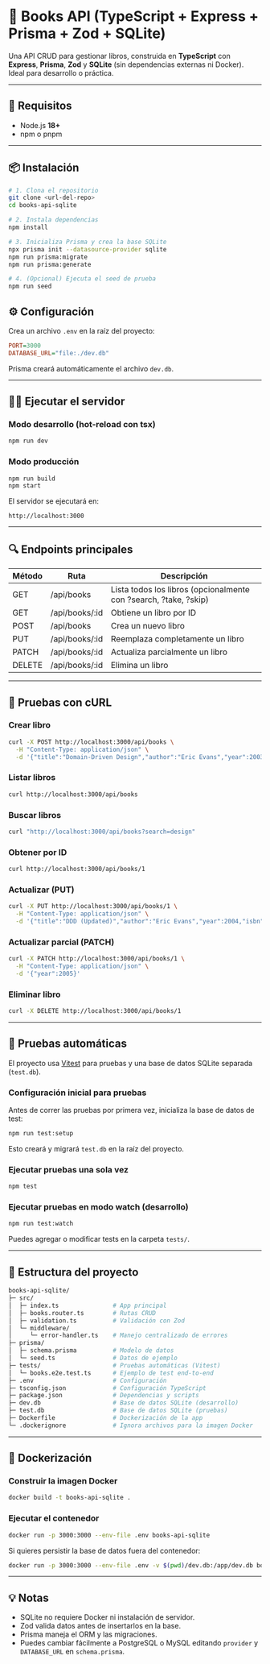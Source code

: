 # 📘 Books API (TypeScript + Express + Prisma + Zod + SQLite)

Una API CRUD para gestionar libros, construida en **TypeScript** con **Express**, **Prisma**, **Zod** y **SQLite** (sin dependencias externas ni Docker). Ideal para desarrollo o práctica.

---

## 🚀 Requisitos
- Node.js **18+**
- npm o pnpm

---

## 📦 Instalación

```bash
# 1. Clona el repositorio
git clone <url-del-repo>
cd books-api-sqlite

# 2. Instala dependencias
npm install

# 3. Inicializa Prisma y crea la base SQLite
npx prisma init --datasource-provider sqlite
npm run prisma:migrate
npm run prisma:generate

# 4. (Opcional) Ejecuta el seed de prueba
npm run seed
```

## ⚙️ Configuración
Crea un archivo `.env` en la raíz del proyecto:

```ini
PORT=3000
DATABASE_URL="file:./dev.db"
```
Prisma creará automáticamente el archivo `dev.db`.

---

## 🏃‍♂️ Ejecutar el servidor

### Modo desarrollo (hot-reload con tsx)
```bash
npm run dev
```

### Modo producción
```bash
npm run build
npm start
```

El servidor se ejecutará en:

```
http://localhost:3000
```

---

## 🔍 Endpoints principales

| Método | Ruta              | Descripción                                              |
|--------|-------------------|---------------------------------------------------------|
| GET    | /api/books        | Lista todos los libros (opcionalmente con ?search, ?take, ?skip) |
| GET    | /api/books/:id    | Obtiene un libro por ID                                  |
| POST   | /api/books        | Crea un nuevo libro                                      |
| PUT    | /api/books/:id    | Reemplaza completamente un libro                         |
| PATCH  | /api/books/:id    | Actualiza parcialmente un libro                          |
| DELETE | /api/books/:id    | Elimina un libro                                         |

---

## 🧪 Pruebas con cURL

### Crear libro
```bash
curl -X POST http://localhost:3000/api/books \
  -H "Content-Type: application/json" \
  -d '{"title":"Domain-Driven Design","author":"Eric Evans","year":2003,"isbn":"9780321125217"}'
```

### Listar libros
```bash
curl http://localhost:3000/api/books
```

### Buscar libros
```bash
curl "http://localhost:3000/api/books?search=design"
```

### Obtener por ID
```bash
curl http://localhost:3000/api/books/1
```

### Actualizar (PUT)
```bash
curl -X PUT http://localhost:3000/api/books/1 \
  -H "Content-Type: application/json" \
  -d '{"title":"DDD (Updated)","author":"Eric Evans","year":2004,"isbn":"9780321125217"}'
```

### Actualizar parcial (PATCH)
```bash
curl -X PATCH http://localhost:3000/api/books/1 \
  -H "Content-Type: application/json" \
  -d '{"year":2005}'
```

### Eliminar libro
```bash
curl -X DELETE http://localhost:3000/api/books/1
```
---

## 🧪 Pruebas automáticas

El proyecto usa [Vitest](https://vitest.dev/) para pruebas y una base de datos SQLite separada (`test.db`).

### Configuración inicial para pruebas

Antes de correr las pruebas por primera vez, inicializa la base de datos de test:

```bash
npm run test:setup
```

Esto creará y migrará `test.db` en la raíz del proyecto.

### Ejecutar pruebas una sola vez
```bash
npm test
```

### Ejecutar pruebas en modo watch (desarrollo)
```bash
npm run test:watch
```

Puedes agregar o modificar tests en la carpeta `tests/`.

---

## 🧰 Estructura del proyecto

```bash
books-api-sqlite/
├─ src/
│  ├─ index.ts               # App principal
│  ├─ books.router.ts        # Rutas CRUD
│  ├─ validation.ts          # Validación con Zod
│  └─ middleware/
│     └─ error-handler.ts    # Manejo centralizado de errores
├─ prisma/
│  ├─ schema.prisma          # Modelo de datos
│  └─ seed.ts                # Datos de ejemplo
├─ tests/                    # Pruebas automáticas (Vitest)
│  └─ books.e2e.test.ts      # Ejemplo de test end-to-end
├─ .env                      # Configuración
├─ tsconfig.json             # Configuración TypeScript
├─ package.json              # Dependencias y scripts
├─ dev.db                    # Base de datos SQLite (desarrollo)
├─ test.db                   # Base de datos SQLite (pruebas)
├─ Dockerfile                # Dockerización de la app
└─ .dockerignore             # Ignora archivos para la imagen Docker
```

---

## 🐳 Dockerización

### Construir la imagen Docker
```bash
docker build -t books-api-sqlite .
```

### Ejecutar el contenedor
```bash
docker run -p 3000:3000 --env-file .env books-api-sqlite
```

Si quieres persistir la base de datos fuera del contenedor:
```bash
docker run -p 3000:3000 --env-file .env -v $(pwd)/dev.db:/app/dev.db books-api-sqlite
```

---

## 💡 Notas
- SQLite no requiere Docker ni instalación de servidor.
- Zod valida datos antes de insertarlos en la base.
- Prisma maneja el ORM y las migraciones.
- Puedes cambiar fácilmente a PostgreSQL o MySQL editando `provider` y `DATABASE_URL` en `schema.prisma`.
